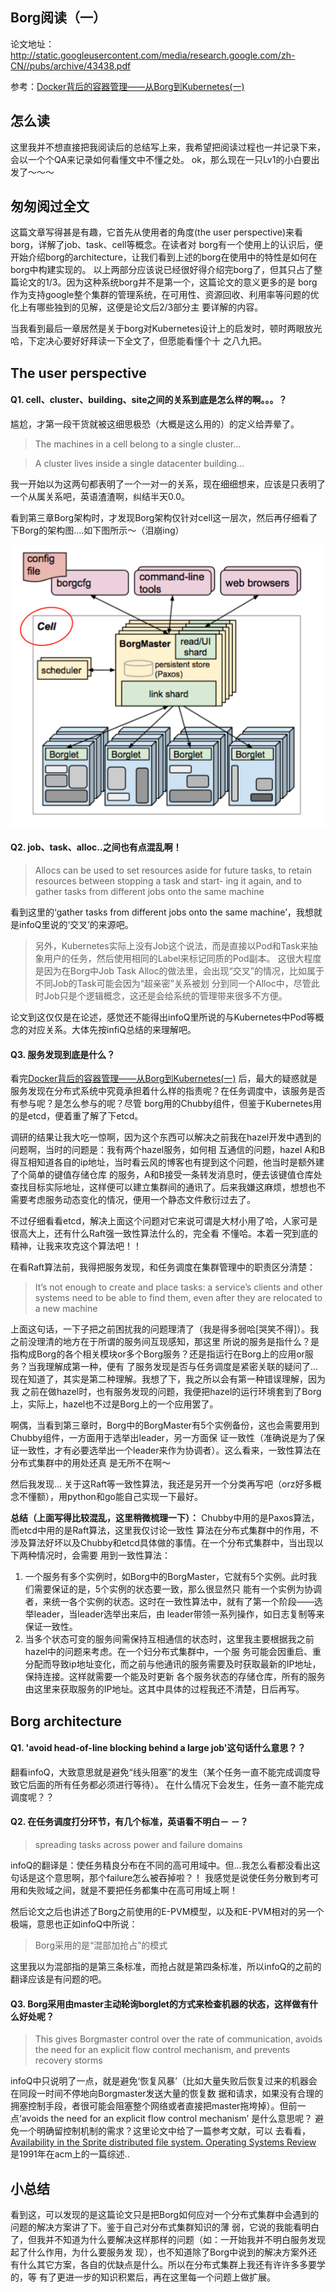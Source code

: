 Borg阅读（一）
-----------
论文地址：http://static.googleusercontent.com/media/research.google.com/zh-CN//pubs/archive/43438.pdf

参考：[Docker背后的容器管理——从Borg到Kubernetes(一)](http://mp.weixin.qq.com/s?__biz=MjM5MDE0Mjc4MA==&mid=208497152&idx=1&sn=3d57ee9f197cf87be506749f05206d93)

## 怎么读
这里我并不想直接把我阅读后的总结写上来，我希望把阅读过程也一并记录下来，会以一个个QA来记录如何看懂文中不懂之处。
ok，那么现在一只Lv1的小白要出发了～～～

## 匆匆阅过全文
这篇文章写得甚是有趣，它首先从使用者的角度(the user perspective)来看borg，详解了job、task、cell等概念。在读者对
borg有一个使用上的认识后，便开始介绍borg的architecture，让我们看到上述的borg在使用中的特性是如何在borg中构建实现的。
以上两部分应该说已经很好得介绍完borg了，但其只占了整篇论文的1/3。因为这种系统borg并不是第一个，这篇论文的意义更多的是
borg作为支持google整个集群的管理系统，在可用性、资源回收、利用率等问题的优化上有哪些独到的见解，这便是论文后2/3部分主
要详解的内容。

当我看到最后一章居然是关于borg对Kubernetes设计上的启发时，顿时两眼放光哈，下定决心要好好拜读一下全文了，但愿能看懂个十
之八九把。

## The user perspective

#### Q1. cell、cluster、building、site之间的关系到底是怎么样的啊。。。？
尴尬，才第一段干货就被这细思极恐（大概是这么用的）的定义给弄晕了。
> The machines in a cell belong to a single cluster...

> A cluster lives inside a single datacenter building...

我一开始以为这两句都表明了一个一对一的关系，现在细细想来，应该是只表明了一个从属关系吧，英语渣渣啊，纠结半天0.0。

看到第三章Borg架构时，才发现Borg架构仅针对cell这一层次，然后再仔细看了下Borg的架构图....如下图所示～（泪崩ing）

![Borg架构图](../images/borg-architecture.png)

#### Q2. job、task、alloc..之间也有点混乱啊！
> Allocs can be used to set resources aside for future tasks, to retain resources between stopping a
task and start- ing it again, and to gather tasks from different jobs onto the same machine

看到这里的‘gather tasks from different jobs onto the same machine’，我想就是infoQ里说的‘交叉’的来源吧。

> 另外，Kubernetes实际上没有Job这个说法，而是直接以Pod和Task来抽象用户的任务，然后使用相同的Label来标记同质的Pod副本。
这很大程度是因为在Borg中Job Task Alloc的做法里，会出现“交叉”的情况，比如属于不同Job的Task可能会因为“超亲密”关系被划
分到同一个Alloc中，尽管此时Job只是个逻辑概念，这还是会给系统的管理带来很多不方便。

论文到这仅仅是在论述，感觉还不能得出infoQ里所说的与Kubernetes中Pod等概念的对应关系。大体先按infiQ总结的来理解吧。

#### Q3. 服务发现到底是什么？
看完[Docker背后的容器管理——从Borg到Kubernetes(一)](http://mp.weixin.qq.com/s?__biz=MjM5MDE0Mjc4MA==&mid=208497152&idx=1&sn=3d57ee9f197cf87be506749f05206d93)
后，最大的疑惑就是服务发现在分布式系统中究竟承担着什么样的指责呢？在任务调度中，该服务是否有参与呢？是怎么参与的呢？尽管
borg用的Chubby组件，但鉴于Kubernetes用的是etcd，便着重了解了下etcd。

调研的结果让我大吃一惊啊，因为这个东西可以解决之前我在hazel开发中遇到的问题啊，当时的问题是：我有两个hazel服务，如何相
互通信的问题，hazel A和B得互相知道各自的ip地址，当时看云风的博客也有提到这个问题，他当时是额外建了个简单的键值存储仓库
的服务，A和B接受一条转发消息时，便去该键值仓库处查找目标实际地址，这样便可以建立集群间的通讯了。后来我嫌这麻烦，想想也不
需要考虑服务动态变化的情况，便用一个静态文件敷衍过去了。

不过仔细看看etcd，解决上面这个问题对它来说可谓是大材小用了哈，人家可是很高大上，还有什么Raft强一致性算法什么的，完全看
不懂哈。本着一究到底的精神，让我来攻克这个算法吧！！

在看Raft算法前，我得把服务发现，和任务调度在集群管理中的职责区分清楚：
> It’s not enough to create and place tasks: a service’s clients and other systems need to be able
to find them, even after they are relocated to a new machine

上面这句话，一下子把之前困扰我的问题理清了（我是得多弱哈[哭笑不得]）。我之前没理清的地方在于所谓的服务间互现感知，那这里
所说的服务是指什么？是指构成Borg的各个相关模块or多个Borg服务？还是指运行在Borg上的应用or服务？当我理解成第一种，便有
了服务发现是否与任务调度是紧密关联的疑问了...现在知道了，其实是第二种理解。我想了下，我之所以会有第一种错误理解，因为我
之前在做hazel时，也有服务发现的问题，我便把hazel的运行环境套到了Borg上，实际上，hazel也不过是Borg上的一个应用罢了。

啊偶，当看到第三章时，Borg中的BorgMaster有5个实例备份，这也会需要用到Chubby组件，一方面用于选举出leader，另一方面保
证一致性（准确说是为了保证一致性，才有必要选举出一个leader来作为协调者）。这么看来，一致性算法在分布式集群中的用处还真
是无所不在啊～

然后我发现... 关于这Raft等一致性算法，我还是另开一个分类再写吧（orz好多概念不懂额），用python和go能自己实现一下最好。

__总结（上面写得比较混乱，这里稍微梳理一下）：__ Chubby中用的是Paxos算法，而etcd中用的是Raft算法，这里我仅讨论一致性
算法在分布式集群中的作用，不涉及算法好坏以及Chubby和etcd具体做的事情。在一个分布式集群中，当出现以下两种情况时，会需要
用到一致性算法：

1. 一个服务有多个实例时，如Borg中的BorgMaster，它就有5个实例。此时我们需要保证的是，5个实例的状态要一致，那么很显然只
能有一个实例为协调者，来统一各个实例的状态。这时在一致性算法中，就有了第一个阶段——选举leader，当leader选举出来后，由
leader带领一系列操作，如日志复制等来保证一致性。
2. 当多个状态可变的服务间需保持互相通信的状态时，这里我主要根据我之前hazel中的问题来考虑。在一个妇分布式集群中，一个服
务可能会因重启、重分配而导致ip地址变化，而之前与他通讯的服务需要及时获取最新的IP地址，保持连接。这样就需要一个能及时更新
各个服务状态的存储仓库，所有的服务由这里来获取服务的IP地址。这其中具体的过程我还不清楚，日后再写。

## Borg architecture
#### Q1. 'avoid head-of-line blocking behind a large job'这句话什么意思？？
翻看infoQ，大致意思就是避免“线头阻塞”的发生（某个任务一直不能完成调度导致它后面的所有任务都必须进行等待）。
在什么情况下会发生，任务一直不能完成调度呢？？

#### Q2. 在任务调度打分环节，有几个标准，英语看不明白－ －？
> spreading tasks across power and failure domains

infoQ的翻译是：使任务精良分布在不同的高可用域中。但...我怎么看都没看出这句话是这个意思啊，那个failure怎么被吞掉啦？！
我感觉是说使任务分散到考可用和失败域之间，就是不要把任务都集中在高可用域上啊！

然后论文之后也讲述了Borg之前使用的E-PVM模型，以及和E-PVM相对的另一个极端，意思也正如infoQ中所说：
> Borg采用的是“混部加抢占”的模式

这里我以为混部指的是第三条标准，而抢占就是第四条标准，所以infoQ的之前的翻译应该是有问题的吧。

#### Q3. Borg采用由master主动轮询borglet的方式来检查机器的状态，这样做有什么好处呢？
> This gives Borgmaster control over the rate of communication, avoids the need for an explicit flow
 control mechanism, and prevents recovery storms

infoQ中只说明了一点，就是避免‘恢复风暴’（比如大量失败后恢复过来的机器会在同段一时间不停地向Borgmaster发送大量的恢复数
据和请求，如果没有合理的拥塞控制手段，者很可能会阻塞整个网络或者直接把master拖垮掉）。但前一点‘avoids the need for
an explicit flow control mechanism’ 是什么意思呢？ 避免一个明确留控制机制的需求？这里论文中给了一篇参考文献，可以
去看看，[Availability in the Sprite distributed file system. Operating Systems Review](http://dl.acm.org/citation.cfm?id=122131)
 是1991年在acm上的一篇综述..

## 小总结
看到这，可以发现的是这篇论文只是把Borg如何应对一个分布式集群中会遇到的问题的解决方案讲了下。鉴于自己对分布式集群知识的薄
弱，它说的我能看明白了，但我并不知道为什么要解决这样那样的问题（如：一开始我并不明白服务发现起了什么作用，为什么要服务发
现），也不知道除了Borg中说到的解决方案外还有什么其它方案，各自的优缺点是什么。所以在分布式集群上我还有许许多多要学的，等
有了更进一步的知识积累后，再在这里每一个问题上做扩展。
